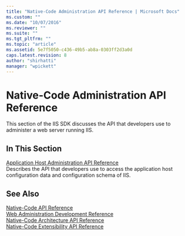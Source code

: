 ```yaml
---
title: "Native-Code Administration API Reference | Microsoft Docs"
ms.custom: ""
ms.date: "10/07/2016"
ms.reviewer: ""
ms.suite: ""
ms.tgt_pltfrm: ""
ms.topic: "article"
ms.assetid: 5e7f5050-c436-49b5-ab8a-0303ff2d3a0d
caps.latest.revision: 8
author: "shirhatti"
manager: "wpickett"
---
```

# Native-Code Administration API Reference
This section of the IIS SDK discusses the API that developers use to administer a web server running IIS.  
  
## In This Section  
 [Application Host Administration API Reference](../../web-development-reference\native-code-api-reference/application-host-administration-api-reference.md)  
 Describes the API that developers use to access the application host configuration data and configuration schema of IIS.  
  
## See Also  
 [Native-Code API Reference](../../web-development-reference\native-code-api-reference/native-code-api-reference.md)   
 [Web Administration Development Reference](../Topic/Web%20Administration%20Development%20Reference.md)   
 [Native-Code Architecture API Reference](../../web-development-reference\native-code-api-reference/native-code-architecture-api-reference.md)   
 [Native-Code Extensibility API Reference](../../web-development-reference\native-code-api-reference/native-code-extensibility-api-reference.md)